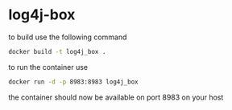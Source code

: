 # log4j-box

to build use the following command

```bash
docker build -t log4j_box .
```

to run the container use

```bash
docker run -d -p 8983:8983 log4j_box
```

the container should now be available on port 8983 on your host
